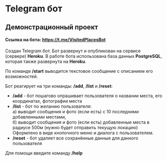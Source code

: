 # Telegram бот
## Демонстрационный проект
#### Ссылка на бота: https://t.me/VisitedPlacesBot
Создан Telegram бот. Бот развернут и опубликован на сервисе (сервере) **Heroku**. 
В работе бота использована база данных **PostgreSQL**, которая также развернута на **Heroku**.

По команде **/start** выводится текстовое сообщение с описанием его возможностей.

Бот реагирует на три команды: **/add**, **/list** и **/reset**:

- **/add** - бот пошагово опрашивает пользователя о названии места, его координатах, фотографии места
- **/list** - бот по желанию пользователя:   
    а) выводит сообщения и фото (если есть) с 10 последними добавленными местами,   
    б) выводит сообщения и фото (если есть) добавленные места в радиусе 500м (нужно будет отправить текущую локацию)   
    Оформлено в виде кнопочного меню и диалога с пользователем.
- **/reset** - бот удаляет все сохранённые данные для данного пользователя

Для помощи введите команду **/help**